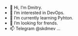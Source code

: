 - 👋 Hi, I’m Dmitry.
- 👀 I’m interested in DevOps.
- 🌱 I’m currently learning Pyhton.
- 💞️ I’m looking for frends.
- 📫 Telegram @skdmev ...

<!---
skdmev/skdmev is a ✨ special ✨ repository because its `README.md` (this file) appears on your GitHub profile.
You can click the Preview link to take a look at your changes.
--->
